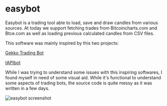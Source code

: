 easybot
=======

Easybot is a trading tool able to load, save and draw candles from various sources. At today we support fetching trades from Bitcoincharts.com and Btce.com as well as loading previous calculated candles from CSV files.

This software was mainly inspired by this two projects:

[Gekko Trading Bot](https://github.com/askmike/gekko)

[tAPIbot](https://github.com/askmike/gekko)

While I was trying to understand some issues with this inspiring softwares, I found myself in need of some visual aid. While it's functional to understand some aspects of trading bots, the source code is quite messy as it was written in a few days.

![easybot screenshot](https://github.com/codingdna2/easybot/tree/master/easybot/images/Screenshot01.png "Easybot")